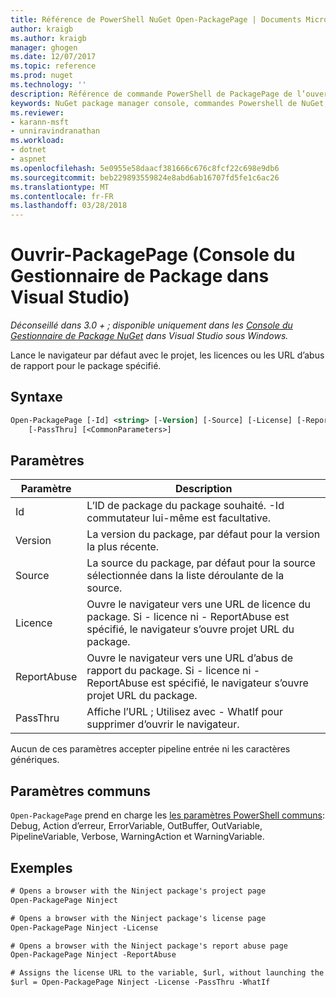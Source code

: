 ```yaml
---
title: Référence de PowerShell NuGet Open-PackagePage | Documents Microsoft
author: kraigb
ms.author: kraigb
manager: ghogen
ms.date: 12/07/2017
ms.topic: reference
ms.prod: nuget
ms.technology: ''
description: Référence de commande PowerShell de PackagePage de l’ouverture de la Console du Gestionnaire de Package NuGet dans Visual Studio.
keywords: NuGet package manager console, commandes Powershell de NuGet, NuGet Powershell référence, ouvrez-PackagePage
ms.reviewer:
- karann-msft
- unniravindranathan
ms.workload:
- dotnet
- aspnet
ms.openlocfilehash: 5e0955e58daacf381666c676c8fcf22c698e9db6
ms.sourcegitcommit: beb229893559824e8abd6ab16707fd5fe1c6ac26
ms.translationtype: MT
ms.contentlocale: fr-FR
ms.lasthandoff: 03/28/2018
---
```

# <a name="open-packagepage-package-manager-console-in-visual-studio"></a>Ouvrir-PackagePage (Console du Gestionnaire de Package dans Visual Studio)

*Déconseillé dans 3.0 + ; disponible uniquement dans les [Console du Gestionnaire de Package NuGet](package-manager-console.md) dans Visual Studio sous Windows.*

Lance le navigateur par défaut avec le projet, les licences ou les URL d’abus de rapport pour le package spécifié.

## <a name="syntax"></a>Syntaxe

```ps
Open-PackagePage [-Id] <string> [-Version] [-Source] [-License] [-ReportAbuse]
    [-PassThru] [<CommonParameters>]
```

## <a name="parameters"></a>Paramètres

| Paramètre | Description |
| --- | --- |
| Id | L’ID de package du package souhaité. -Id commutateur lui-même est facultative. |
| Version | La version du package, par défaut pour la version la plus récente. |
| Source | La source du package, par défaut pour la source sélectionnée dans la liste déroulante de la source. |
| Licence | Ouvre le navigateur vers une URL de licence du package. Si - licence ni - ReportAbuse est spécifié, le navigateur s’ouvre projet URL du package. |
| ReportAbuse | Ouvre le navigateur vers une URL d’abus de rapport du package. Si - licence ni - ReportAbuse est spécifié, le navigateur s’ouvre projet URL du package. |
| PassThru | Affiche l’URL ; Utilisez avec - WhatIf pour supprimer d’ouvrir le navigateur. |

Aucun de ces paramètres accepter pipeline entrée ni les caractères génériques.

## <a name="common-parameters"></a>Paramètres communs

`Open-PackagePage` prend en charge les [les paramètres PowerShell communs](http://go.microsoft.com/fwlink/?LinkID=113216): Debug, Action d’erreur, ErrorVariable, OutBuffer, OutVariable, PipelineVariable, Verbose, WarningAction et WarningVariable.

## <a name="examples"></a>Exemples

```ps
# Opens a browser with the Ninject package's project page
Open-PackagePage Ninject

# Opens a browser with the Ninject package's license page
Open-PackagePage Ninject -License

# Opens a browser with the Ninject package's report abuse page  
Open-PackagePage Ninject -ReportAbuse

# Assigns the license URL to the variable, $url, without launching the browser
$url = Open-PackagePage Ninject -License -PassThru -WhatIf
```